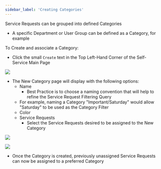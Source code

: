 ```yaml
---
sidebar_label: 'Creating Categories'
---
```


Service Requests can be grouped into defined Categories

* A specific Department or User Group can be defined as a Category, for example

To Create and associate a Category:

* Click the small  ```Create``` text in the Top Left-Hand Corner of the Self-Service Main Page


![](../static/imgbasic/SelfServiceCreateCategory.png)

* The New Category page will display with the following options:
    * Name
        * Best Practice is to choose a naming convention that will help to refine the Service Request Filtering Query
    * For example, naming a Category "Important/Saturday" would allow "Saturday" to be used as the Category Filter
    * Color
    * Service Requests
        * Select the Service Requests desired to be assigned to the New Category

![](../static/imgbasic/SelfServiceNewCategoryScreen.png)

![](../static/imgbasic/SelfServiceScreenWithCategory.png)

* Once the Category is created, previously unassigned Service Requests can now be assigned to a preferred Category
